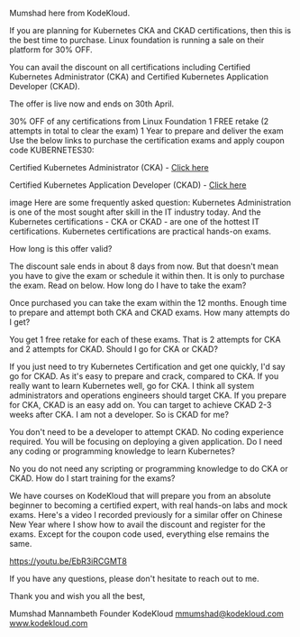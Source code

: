 Mumshad here from KodeKloud.

If you are planning for Kubernetes CKA and CKAD certifications, then this is the best time to purchase. Linux foundation is running a sale on their platform for 30% OFF.

You can avail the discount on all certifications including Certified Kubernetes Administrator (CKA) and Certified Kubernetes Application Developer (CKAD).

The offer is live now and ends on 30th April.

30% OFF of any certifications from Linux Foundation
1 FREE retake (2 attempts in total to clear the exam)
1 Year to prepare and deliver the exam
Use the below links to purchase the certification exams and apply coupon code KUBERNETES30:

Certified Kubernetes Administrator (CKA) - [Click here](https://yr789.infusion-links.com/api/v1/click/5184827004026880/4620155192344576)

Certified Kubernetes Application Developer (CKAD) - [Click here](https://yr789.infusion-links.com/api/v1/click/6637170195169280/4620155192344576)

image
Here are some frequently asked question:
Kubernetes Administration is one of the most sought after skill in the IT industry today. And the Kubernetes certifications - CKA or CKAD - are one of the hottest IT certifications. Kubernetes certifications are practical hands-on exams.

How long is this offer valid?

The discount sale ends in about 8 days from now. But that doesn't mean you have to give the exam or schedule it within then. It is only to purchase the exam. Read on below.
How long do I have to take the exam?

Once purchased you can take the exam within the 12 months. Enough time to prepare and attempt both CKA and CKAD exams.
How many attempts do I get?

You get 1 free retake for each of these exams. That is 2 attempts for CKA and 2 attempts for CKAD.
Should I go for CKA or CKAD?

If you just need to try Kubernetes Certification and get one quickly, I'd say go for CKAD. As it's easy to prepare and crack, compared to CKA.
If you really want to learn Kubernetes well, go for CKA. I think all system administrators and operations engineers should target CKA.
If you prepare for CKA, CKAD is an easy add on. You can target to achieve CKAD 2-3 weeks after CKA.
I am not a developer. So is CKAD for me?

You don't need to be a developer to attempt CKAD. No coding experience required. You will be focusing on deploying a given application.
Do I need any coding or programming knowledge to learn Kubernetes?

No you do not need any scripting or programming knowledge to do CKA or CKAD.
How do I start training for the exams?

We have courses on KodeKloud that will prepare you from an absolute beginner to becoming a certified expert, with real hands-on labs and mock exams.
Here's a video I recorded previously for a similar offer on Chinese New Year where I show how to avail the discount and register for the exams. Except for the coupon code used, everything else remains the same.

https://youtu.be/EbR3iRCGMT8

If you have any questions, please don't hesitate to reach out to me.

Thank you and wish you all the best,

Mumshad Mannambeth
Founder
KodeKloud
mmumshad@kodekloud.com
www.kodekloud.com